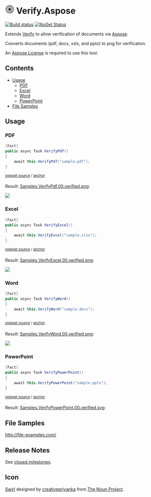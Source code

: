 <!--
GENERATED FILE - DO NOT EDIT
This file was generated by [MarkdownSnippets](https://github.com/SimonCropp/MarkdownSnippets).
Source File: /readme.source.md
To change this file edit the source file and then run MarkdownSnippets.
-->

# <img src="/src/icon.png" height="30px"> Verify.Aspose

[![Build status](https://ci.appveyor.com/api/projects/status/7k8hh0guut2ioak2?svg=true)](https://ci.appveyor.com/project/SimonCropp/Verify-Aspose) [![NuGet Status](https://img.shields.io/nuget/v/Verify.Aspose.svg?cacheSeconds=86400)](https://www.nuget.org/packages/Verify.Aspose/)

Extends [Verify](https://github.com/SimonCropp/Verify) to allow verification of documents via [Aspose](https://www.aspose.com/).

Converts documents (pdf, docx, xslx, and pptx) to png for verification.

An [Aspose License](https://purchase.aspose.com/policies/license-types) is required to use this tool.

<!-- toc -->
## Contents

  * [Usage](#usage)
    * [PDF](#pdf)
    * [Excel](#excel)
    * [Word](#word)
    * [PowerPoint](#powerpoint)
  * [File Samples](#file-samples)
<!-- endtoc -->



## Usage


### PDF

<!-- snippet: VerifyPdf -->
<a id='snippet-verifypdf'/></a>
```cs
[Fact]
public async Task VerifyPdf()
{
    await this.VerifyPdf("sample.pdf");
}
```
<sup>[snippet source](/src/Tests/Samples.cs#L9-L15) / [anchor](#snippet-verifypdf)</sup>
<!-- endsnippet -->

Result: [Samples.VerifyPdf.00.verified.png](/src/Tests/Samples.VerifyPdf.00.verified.png):

<img src="/src/Tests/Samples.VerifyPdf_01.verified.png" width="200px">


### Excel

<!-- snippet: VerifyExcel -->
<a id='snippet-verifyexcel'/></a>
```cs
[Fact]
public async Task VerifyExcel()
{
    await this.VerifyExcel("sample.xlsx");
}
```
<sup>[snippet source](/src/Tests/Samples.cs#L27-L33) / [anchor](#snippet-verifyexcel)</sup>
<!-- endsnippet -->

Result: [Samples.VerifyExcel.00.verified.png](/src/Tests/Samples.VerifyExcel.00.verified.png):

<img src="/src/Tests/Samples.VerifyExcel_01.01.verified.png" width="200px">


### Word

<!-- snippet: VerifyWord -->
<a id='snippet-verifyword'/></a>
```cs
[Fact]
public async Task VerifyWord()
{
    await this.VerifyWord("sample.docx");
}
```
<sup>[snippet source](/src/Tests/Samples.cs#L35-L41) / [anchor](#snippet-verifyword)</sup>
<!-- endsnippet -->

Result: [Samples.VerifyWord.00.verified.png](/src/Tests/Samples.VerifyWord.00.verified.png):

<img src="/src/Tests/Samples.VerifyWord_01.verified.png" width="200px">


### PowerPoint

<!-- snippet: VerifyPowerPoint -->
<a id='snippet-verifypowerpoint'/></a>
```cs
[Fact]
public async Task VerifyPowerPoint()
{
    await this.VerifyPowerPoint("sample.pptx");
}
```
<sup>[snippet source](/src/Tests/Samples.cs#L18-L24) / [anchor](#snippet-verifypowerpoint)</sup>
<!-- endsnippet -->

Result: [Samples.VerifyPowerPoint.00.verified.svg](/src/Tests/Samples.VerifyPowerPoint.00.verified.svg):


## File Samples

http://file-examples.com/


## Release Notes

See [closed milestones](../../milestones?state=closed).


## Icon

[Swirl](https://thenounproject.com/term/swirl/1568686/) designed by [creativepriyanka](https://thenounproject.com/creativepriyanka) from [The Noun Project](https://thenounproject.com/creativepriyanka).
